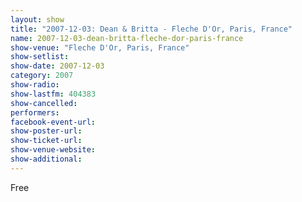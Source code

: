 ```yaml
---
layout: show
title: "2007-12-03: Dean & Britta - Fleche D'Or, Paris, France"
name: 2007-12-03-dean-britta-fleche-dor-paris-france
show-venue: "Fleche D'Or, Paris, France"
show-setlist: 
show-date: 2007-12-03
category: 2007
show-radio: 
show-lastfm: 404383
show-cancelled: 
performers: 
facebook-event-url: 
show-poster-url: 
show-ticket-url: 
show-venue-website: 
show-additional: 
---
```


Free